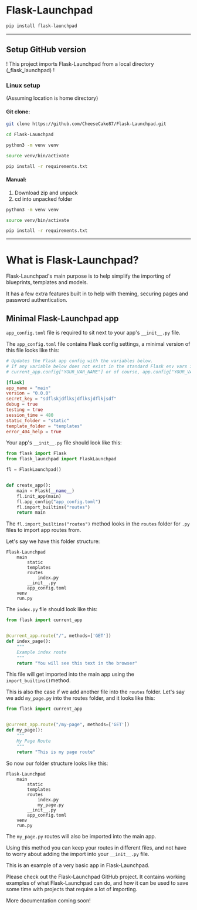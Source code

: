# Flask-Launchpad

```bash
pip install flask-launchpad
```

---

## Setup GitHub version

! This project imports Flask-Launchpad from a local directory (_flask_launchpad) !

### Linux setup

(Assuming location is home directory)

#### Git clone:

```bash
git clone https://github.com/CheeseCake87/Flask-Launchpad.git
```

```bash
cd Flask-Launchpad
```

```bash
python3 -m venv venv
```

```bash
source venv/bin/activate
```

```bash
pip install -r requirements.txt
```

#### Manual:

1. Download zip and unpack
2. cd into unpacked folder

```bash
python3 -m venv venv
```

```bash
source venv/bin/activate
```

```bash
pip install -r requirements.txt
```

---

# What is Flask-Launchpad?

Flask-Launchpad's main purpose is to help simplify the importing of blueprints, templates and models.

It has a few extra features built in to help with theming, securing pages and password authentication.

## Minimal Flask-Launchpad app

```app_config.toml``` file is required to sit next to your app's ```__init__.py``` file.

The ```app_config.toml``` file contains Flask config settings, a minimal version of this file looks like this:

```toml
# Updates the Flask app config with the variables below.
# If any variable below does not exist in the standard Flask env vars it is created and will be accessible using
# current_app.config["YOUR_VAR_NAME"] or of course, app.config["YOUR_VAR_NAME"] if you are not using app factory.

[flask]
app_name = "main"
version = "0.0.0"
secret_key = "sdflskjdflksjdflksjdflkjsdf"
debug = true
testing = true
session_time = 480
static_folder = "static"
template_folder = "templates"
error_404_help = true
```

Your app's ```__init__.py``` file should look like this:

```python
from flask import Flask
from flask_launchpad import FlaskLaunchpad

fl = FlaskLaunchpad()


def create_app():
    main = Flask(__name__)
    fl.init_app(main)
    fl.app_config("app_config.toml")
    fl.import_builtins("routes")
    return main
```

The ```fl.import_builtins("routes")``` method looks in the ```routes``` folder for ```.py``` files to import app routes
from.

Let's say we have this folder structure:

```
Flask-Launchpad
    main
        static
        templates
        routes
            index.py
        __init__.py
        app_config.toml
    venv
    run.py
```

The ```index.py``` file should look like this:

```python
from flask import current_app


@current_app.route("/", methods=['GET'])
def index_page():
    """
    Example index route
    """
    return "You will see this text in the browser"
```

This file will get imported into the main app using the ```import_builtins()```method.

This is also the case if we add another file into the ```routes``` folder. Let's say we add ```my_page.py``` into the
routes folder, and it looks like this:

```python
from flask import current_app


@current_app.route("/my-page", methods=['GET'])
def my_page():
    """
    My Page Route
    """
    return "This is my page route"
```

So now our folder structure looks like this:

```
Flask-Launchpad
    main
        static
        templates
        routes
            index.py
            my_page.py
        __init__.py
        app_config.toml
    venv
    run.py
```

The ```my_page.py``` routes will also be imported into the main app.

Using this method you can keep your routes in different files, and not have to worry about adding the import into
your ```__init__.py``` file.

This is an example of a very basic app in Flask-Launchpad.

Please check out the Flask-Launchpad GitHub project. It contains working examples of what Flask-Launchpad can do, and
how it can be used to save some time with projects that require a lot of importing.

More documentation coming soon!